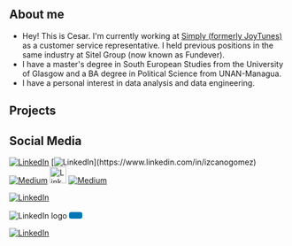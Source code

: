 ## About me
- Hey! This is Cesar. I'm currently working at [Simply (formerly JoyTunes)](https://www.hellosimply.com/]) as a customer service representative. I held previous positions in the same industry at Sitel Group (now known as Fundever). 
- I have a master's degree in South European Studies from the University of Glasgow and a BA degree in Political Science from UNAN-Managua.
- I have a personal interest in data analysis and data engineering. 

## Projects

## Social Media
[![LinkedIn](https://img.shields.io/badge/LinkedIn-0077B5?logo=linkedin&logoColor=white)](https://www.linkedin.com/in/izcanogomez/)
[![LinkedIn](https://img.shields.io/badge/LinkedIn-0077B5?style=for-the-badge&logo=(https://icons8.com/icon/13930/linkedin)/path/linkedin.svg&logoColor=white)](https://www.linkedin.com/in/izcanogomez)
[![Medium](https://img.shields.io/badge/Medium-000000?style=for-the-badge&logo=medium&logoColor=white)](https://medium.com/@cesarizcano)
[<img src="https://img.icons8.com/ios-filled/50/0077B5/linkedin.png" alt="LinkedIn" height="30"/>](https://www.linkedin.com/in/izcanogomez)
[![Medium](https://img.shields.io/badge/Medium-000000?style=for-the-badge&logo=medium&logoColor=white)](https://medium.com/@cesarizcano)

[<img src="https://img.shields.io/badge/LinkedIn-0077B5?style=for-the-badge&logo=linkedin&logoColor=white" alt="LinkedIn"/>](https://www.linkedin.com/in/izcanogomez)

<a href="https://www.linkedin.com/in/izcanogomez" style="text-decoration: none;">
  <img src="https://img.icons8.com/color/28/ffffff/linkedin--v1.png" alt="LinkedIn logo" style="vertical-align: middle;"/>
  <span style="display: inline-block; background-color: #0077B5; color: white; padding: 6px 12px; font-family: sans-serif; font-size: 14px; border-radius: 4px; vertical-align: middle;">
  </span>
</a>

[![LinkedIn](https://img.shields.io/badge/LinkedIn-0077B5?logo=linkedin&logoColor=white)](https://www.linkedin.com/in/izcanogomez/)
